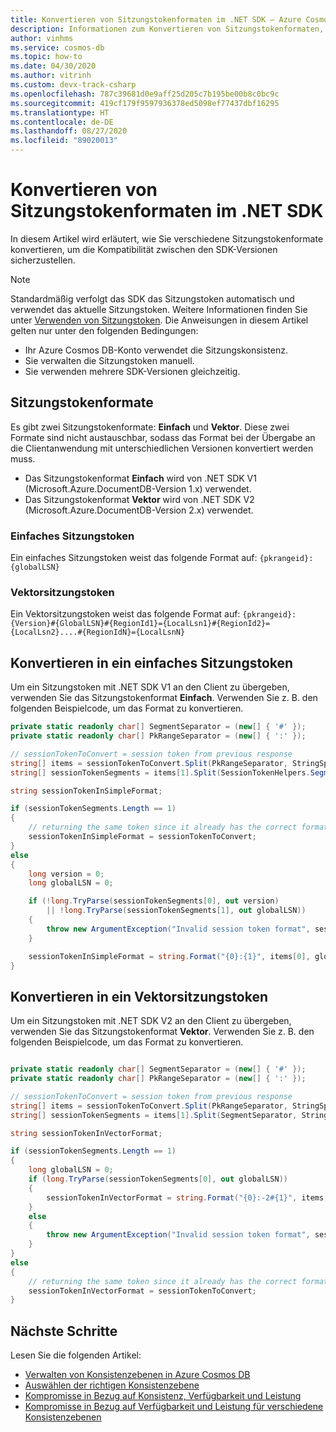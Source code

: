 ```yaml
---
title: Konvertieren von Sitzungstokenformaten im .NET SDK – Azure Cosmos DB
description: Informationen zum Konvertieren von Sitzungstokenformaten, um die Kompatibilität zwischen verschiedenen .NET SDK-Versionen sicherzustellen
author: vinhms
ms.service: cosmos-db
ms.topic: how-to
ms.date: 04/30/2020
ms.author: vitrinh
ms.custom: devx-track-csharp
ms.openlocfilehash: 787c39681d0e9aff25d205c7b195be00b8c0bc9c
ms.sourcegitcommit: 419cf179f9597936378ed5098ef77437dbf16295
ms.translationtype: HT
ms.contentlocale: de-DE
ms.lasthandoff: 08/27/2020
ms.locfileid: "89020013"
---
```

# <a name="convert-session-token-formats-in-net-sdk"></a>Konvertieren von Sitzungstokenformaten im .NET SDK

In diesem Artikel wird erläutert, wie Sie verschiedene Sitzungstokenformate konvertieren, um die Kompatibilität zwischen den SDK-Versionen sicherzustellen.

> [!NOTE]
> Standardmäßig verfolgt das SDK das Sitzungstoken automatisch und verwendet das aktuelle Sitzungstoken.  Weitere Informationen finden Sie unter [Verwenden von Sitzungstoken](how-to-manage-consistency.md#utilize-session-tokens). Die Anweisungen in diesem Artikel gelten nur unter den folgenden Bedingungen:
> * Ihr Azure Cosmos DB-Konto verwendet die Sitzungskonsistenz.
> * Sie verwalten die Sitzungstoken manuell.
> * Sie verwenden mehrere SDK-Versionen gleichzeitig.

## <a name="session-token-formats"></a>Sitzungstokenformate

Es gibt zwei Sitzungstokenformate: **Einfach** und **Vektor**.  Diese zwei Formate sind nicht austauschbar, sodass das Format bei der Übergabe an die Clientanwendung mit unterschiedlichen Versionen konvertiert werden muss.
- Das Sitzungstokenformat **Einfach** wird von .NET SDK V1 (Microsoft.Azure.DocumentDB-Version 1.x) verwendet.
- Das Sitzungstokenformat **Vektor** wird von .NET SDK V2 (Microsoft.Azure.DocumentDB-Version 2.x) verwendet.

### <a name="simple-session-token"></a>Einfaches Sitzungstoken

Ein einfaches Sitzungstoken weist das folgende Format auf: `{pkrangeid}:{globalLSN}`

### <a name="vector-session-token"></a>Vektorsitzungstoken

Ein Vektorsitzungstoken weist das folgende Format auf: `{pkrangeid}:{Version}#{GlobalLSN}#{RegionId1}={LocalLsn1}#{RegionId2}={LocalLsn2}....#{RegionIdN}={LocalLsnN}`

## <a name="convert-to-simple-session-token"></a>Konvertieren in ein einfaches Sitzungstoken

Um ein Sitzungstoken mit .NET SDK V1 an den Client zu übergeben, verwenden Sie das Sitzungstokenformat **Einfach**.  Verwenden Sie z. B. den folgenden Beispielcode, um das Format zu konvertieren.

```csharp
private static readonly char[] SegmentSeparator = (new[] { '#' });
private static readonly char[] PkRangeSeparator = (new[] { ':' });

// sessionTokenToConvert = session token from previous response
string[] items = sessionTokenToConvert.Split(PkRangeSeparator, StringSplitOptions.RemoveEmptyEntries);
string[] sessionTokenSegments = items[1].Split(SessionTokenHelpers.SegmentSeparator, StringSplitOptions.RemoveEmptyEntries);

string sessionTokenInSimpleFormat;

if (sessionTokenSegments.Length == 1)
{
    // returning the same token since it already has the correct format
    sessionTokenInSimpleFormat = sessionTokenToConvert;
}
else
{
    long version = 0;
    long globalLSN = 0;

    if (!long.TryParse(sessionTokenSegments[0], out version)
        || !long.TryParse(sessionTokenSegments[1], out globalLSN))
    {
        throw new ArgumentException("Invalid session token format", sessionTokenToConvert);
    }

    sessionTokenInSimpleFormat = string.Format("{0}:{1}", items[0], globalLSN);
}
```

## <a name="convert-to-vector-session-token"></a>Konvertieren in ein Vektorsitzungstoken

Um ein Sitzungstoken mit .NET SDK V2 an den Client zu übergeben, verwenden Sie das Sitzungstokenformat **Vektor**.  Verwenden Sie z. B. den folgenden Beispielcode, um das Format zu konvertieren.

```csharp

private static readonly char[] SegmentSeparator = (new[] { '#' });
private static readonly char[] PkRangeSeparator = (new[] { ':' });

// sessionTokenToConvert = session token from previous response
string[] items = sessionTokenToConvert.Split(PkRangeSeparator, StringSplitOptions.RemoveEmptyEntries);
string[] sessionTokenSegments = items[1].Split(SegmentSeparator, StringSplitOptions.RemoveEmptyEntries);

string sessionTokenInVectorFormat;

if (sessionTokenSegments.Length == 1)
{
    long globalLSN = 0;
    if (long.TryParse(sessionTokenSegments[0], out globalLSN))
    {
        sessionTokenInVectorFormat = string.Format("{0}:-2#{1}", items[0], globalLSN);
    }
    else
    {
        throw new ArgumentException("Invalid session token format", sessionTokenToConvert);
    }
}
else
{
    // returning the same token since it already has the correct format
    sessionTokenInVectorFormat = sessionTokenToConvert;
}
```

## <a name="next-steps"></a>Nächste Schritte

Lesen Sie die folgenden Artikel:

* [Verwalten von Konsistenzebenen in Azure Cosmos DB](how-to-manage-consistency.md#utilize-session-tokens)
* [Auswählen der richtigen Konsistenzebene](consistency-levels-choosing.md)
* [Kompromisse in Bezug auf Konsistenz, Verfügbarkeit und Leistung](consistency-levels-tradeoffs.md)
* [Kompromisse in Bezug auf Verfügbarkeit und Leistung für verschiedene Konsistenzebenen](consistency-levels-tradeoffs.md)
